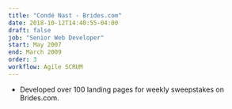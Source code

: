 ```yaml
---
title: "Condé Nast - Brides.com"
date: 2018-10-12T14:40:55-04:00
draft: false
job: "Senior Web Developer"
start: May 2007
end: March 2009
order: 3
workflow: Agile SCRUM
---
```


* 	Developed over 100 landing pages for weekly sweepstakes on Brides.com. 
